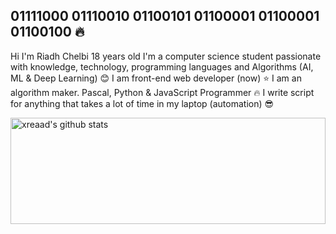 ## 01111000 01110010 01100101 01100001 01100001 01100100 :fire:

 Hi I'm Riadh Chelbi 18 years old I'm a computer science student passionate with knowledge, technology, programming languages and Algorithms (AI, ML & Deep Learning) :blush:
 I am front-end web developer (now) :star:
 I am an algorithm maker. Pascal, Python & JavaScript Programmer :fire:
 I write script for anything that takes a lot of time in my laptop (automation) :sunglasses:

<a href="https://github.com/anuraghazra/github-readme-stats">

  <img align="center" width="100%" height="170px" src="https://github-readme-stats.vercel.app/api?username=xreaad&show_icons=true&include_all_commits=true" alt="xreaad's github stats" />

</a>




